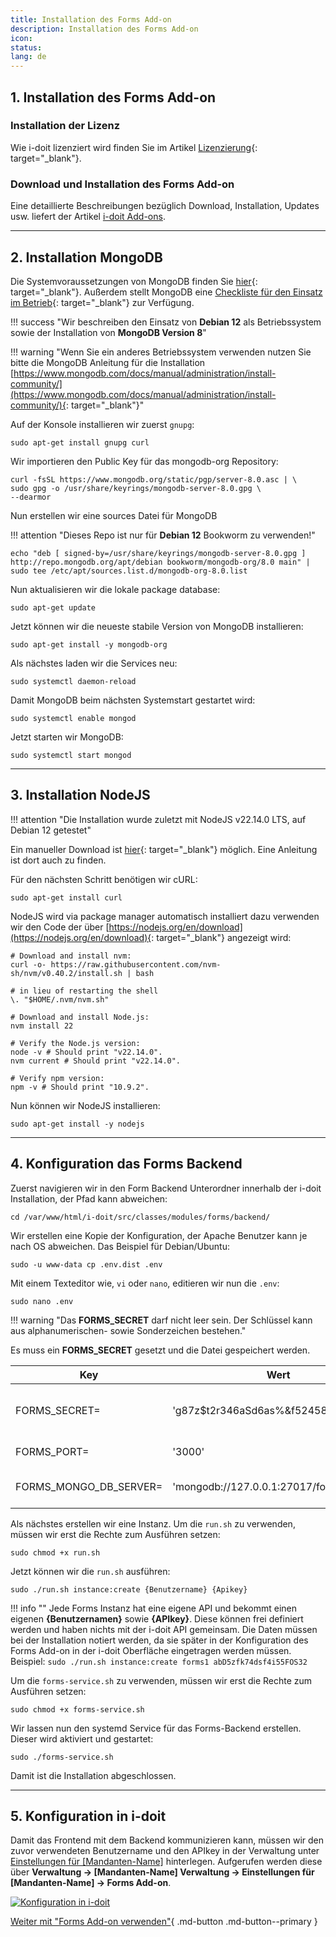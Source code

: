 ```yaml
---
title: Installation des Forms Add-on
description: Installation des Forms Add-on
icon:
status:
lang: de
---
```


## 1. Installation des Forms Add-on

### Installation der Lizenz

Wie i-doit lizenziert wird finden Sie im Artikel [Lizenzierung](../../wartung-und-betrieb/lizenzierung.md){: target="_blank"}.

### Download und Installation des Forms Add-on

Eine detaillierte Beschreibungen bezüglich Download, Installation, Updates usw. liefert der Artikel [i-doit Add-ons](../index.md).

* * *

## 2. Installation MongoDB

Die Systemvoraussetzungen von MongoDB finden Sie [hier](https://docs.mongodb.com/manual/administration/production-notes/){: target="_blank"}. Außerdem stellt MongoDB eine [Checkliste für den Einsatz im Betrieb](https://docs.mongodb.com/manual/administration/production-checklist-operations/#operations-checklist){: target="_blank"} zur Verfügung.

!!! success "Wir beschreiben den Einsatz von **Debian 12** als Betriebssystem sowie der Installation von **MongoDB Version 8**"

!!! warning "Wenn Sie ein anderes Betriebssystem verwenden nutzen Sie bitte die MongoDB Anleitung für die Installation [https://www.mongodb.com/docs/manual/administration/install-community/](https://www.mongodb.com/docs/manual/administration/install-community/){: target="_blank"}"

Auf der Konsole installieren wir zuerst `gnupg`:

```shell
sudo apt-get install gnupg curl
```

Wir importieren den Public Key für das mongodb-org Repository:

```shell
curl -fsSL https://www.mongodb.org/static/pgp/server-8.0.asc | \
sudo gpg -o /usr/share/keyrings/mongodb-server-8.0.gpg \
--dearmor
```

Nun erstellen wir eine sources Datei für MongoDB

!!! attention "Dieses Repo ist nur für **Debian 12** Bookworm  zu verwenden!"

```shell
echo "deb [ signed-by=/usr/share/keyrings/mongodb-server-8.0.gpg ] http://repo.mongodb.org/apt/debian bookworm/mongodb-org/8.0 main" | sudo tee /etc/apt/sources.list.d/mongodb-org-8.0.list
```

Nun aktualisieren wir die lokale package database:

```shell
sudo apt-get update
```

Jetzt können wir die neueste stabile Version von MongoDB installieren:

```shell
sudo apt-get install -y mongodb-org
```

Als nächstes laden wir die Services neu:

```shell
sudo systemctl daemon-reload
```

Damit MongoDB beim nächsten Systemstart gestartet wird:

```shell
sudo systemctl enable mongod
```

Jetzt starten wir MongoDB:

```shell
sudo systemctl start mongod
```

* * *

## 3. Installation NodeJS

!!! attention "Die Installation wurde zuletzt mit NodeJS v22.14.0 LTS, auf Debian 12 getestet"

Ein manueller Download ist [hier](https://nodejs.org/en/download){: target="_blank"} möglich. Eine Anleitung ist dort auch zu finden.

Für den nächsten Schritt benötigen wir cURL:

```shell
sudo apt-get install curl
```

NodeJS wird via package manager automatisch installiert dazu verwenden wir den Code der über [https://nodejs.org/en/download](https://nodejs.org/en/download){: target="_blank"} angezeigt wird:

```shell
# Download and install nvm:
curl -o- https://raw.githubusercontent.com/nvm-sh/nvm/v0.40.2/install.sh | bash

# in lieu of restarting the shell
\. "$HOME/.nvm/nvm.sh"

# Download and install Node.js:
nvm install 22

# Verify the Node.js version:
node -v # Should print "v22.14.0".
nvm current # Should print "v22.14.0".

# Verify npm version:
npm -v # Should print "10.9.2".
```

Nun können wir NodeJS installieren:

```shell
sudo apt-get install -y nodejs
```

* * *

## 4. Konfiguration das Forms Backend

Zuerst navigieren wir in den Form Backend Unterordner innerhalb der i-doit Installation, der Pfad kann abweichen:

```shell
cd /var/www/html/i-doit/src/classes/modules/forms/backend/
```

Wir erstellen eine Kopie der Konfiguration, der Apache Benutzer kann je nach OS abweichen. Das Beispiel für Debian/Ubuntu:

```shell
sudo -u www-data cp .env.dist .env
```

Mit einem Texteditor wie, `vi` oder `nano`, editieren wir nun die `.env`:

```shell
sudo nano .env
```

!!! warning "Das **FORMS_SECRET** darf nicht leer sein. Der Schlüssel kann aus alphanumerischen- sowie Sonderzeichen bestehen."

Es muss ein **FORMS_SECRET** gesetzt und die Datei gespeichert werden.

| Key                       | Wert                                 | Beschreibung                                                                                                                                           |
| ------------------------- | ------------------------------------ | ------------------------------------------------------------------------------------------------------------------------------------------------------ |
| FORMS\_SECRET=            | 'g87z$t2r346aSd6as%&f52458g724g875!' | Schlüssel zum Verschlüsseln der Daten in der Datenbank  <br>Darf nicht leer sein!  <br>Zum Beispiel: FORMS_SECRET='g87z$t2r346aSd6as%&f52458g724g875!' |
| FORMS\_PORT=              | '3000'                               | Port für Verbindungen  <br>Zum Beispiel: FORMS_PORT='3000'                                                                                             |
| FORMS\_MONGO\_DB\_SERVER= | 'mongodb://127.0.0.1:27017/forms'    | URL und Port zur Verbindung mit dem MongoDB Server<br>Zum Beispiel: FORMS_MONGO_DB_SERVER='mongodb://127.0.0.1:27017/forms'                            |

Als nächstes erstellen wir eine Instanz. Um die `run.sh` zu verwenden, müssen wir erst die Rechte zum Ausführen setzen:

```shell
sudo chmod +x run.sh
```

Jetzt können wir die `run.sh` ausführen:

```shell
sudo ./run.sh instance:create {Benutzername} {Apikey}
```

!!! info ""
    Jede Forms Instanz hat eine eigene API und bekommt einen eigenen **{Benutzernamen}** sowie **{APIkey}**. Diese können frei definiert werden und haben nichts mit der i-doit API gemeinsam.
    Die Daten müssen bei der Installation notiert werden, da sie später in der Konfiguration des Forms Add-on in der i-doit Oberfläche eingetragen werden müssen.
    Beispiel: `sudo ./run.sh instance:create forms1 abD5zfk74dsf4i55FOS32`

Um die `forms-service.sh` zu verwenden, müssen wir erst die Rechte zum Ausführen setzen:

```shell
sudo chmod +x forms-service.sh
```

Wir lassen nun den systemd Service für das Forms-Backend erstellen. Dieser wird aktiviert und gestartet:

```shell
sudo ./forms-service.sh
```

Damit ist die Installation abgeschlossen.

* * *

## 5. Konfiguration in i-doit

Damit das Frontend mit dem Backend kommunizieren kann, müssen wir den zuvor verwendeten Benutzername und den APIkey in der Verwaltung unter [Einstellungen für [Mandanten-Name]](../../administration/verwaltung/mandanten-name-verwaltung/einstellungen-mandanten-name.md) hinterlegen. Aufgerufen werden diese über **Verwaltung → [Mandanten-Name] Verwaltung → Einstellungen für [Mandanten-Name] → Forms Add-on**.

[![Konfiguration in i-doit](../../assets/images/de/i-doit-add-ons/forms/installation/konfig-i-doit.png)](../../assets/images/de/i-doit-add-ons/forms/installation/konfig-i-doit.png)

[Weiter mit "Forms Add-on verwenden"](./forms-verwenden.md){ .md-button .md-button--primary }
